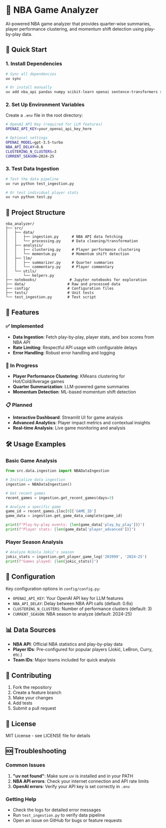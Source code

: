 # 🏀 NBA Game Analyzer

AI-powered NBA game analyzer that provides quarter-wise summaries, player performance clustering, and momentum shift detection using play-by-play data.

## 🚀 Quick Start

### 1. Install Dependencies
```bash
# Sync all dependencies
uv sync

# Or install manually
uv add nba_api pandas numpy scikit-learn openai sentence-transformers streamlit plotly jupyter python-dotenv
```

### 2. Set Up Environment Variables
Create a `.env` file in the root directory:
```bash
# OpenAI API Key (required for LLM features)
OPENAI_API_KEY=your_openai_api_key_here

# Optional settings
OPENAI_MODEL=gpt-3.5-turbo
NBA_API_DELAY=0.6
CLUSTERING_N_CLUSTERS=3
CURRENT_SEASON=2024-25
```

### 3. Test Data Ingestion
```bash
# Test the data pipeline
uv run python test_ingestion.py

# Or test individual player stats
uv run python test.py
```

## 📁 Project Structure

```
nba_analyzer/
├── src/
│   ├── data/
│   │   ├── ingestion.py      # NBA API data fetching
│   │   └── processing.py     # Data cleaning/transformation
│   ├── analysis/
│   │   ├── clustering.py     # Player performance clustering
│   │   └── momentum.py       # Momentum shift detection
│   ├── llm/
│   │   ├── summarizer.py     # Quarter summaries
│   │   └── commentary.py     # Player commentary
│   └── utils/
│       └── helpers.py
├── notebooks/               # Jupyter notebooks for exploration
├── data/                   # Raw and processed data
├── config/                 # Configuration files
├── tests/                  # Unit tests
└── test_ingestion.py       # Test script
```

## 🎯 Features

### ✅ Implemented
- **Data Ingestion**: Fetch play-by-play, player stats, and box scores from NBA API
- **Rate Limiting**: Respectful API usage with configurable delays
- **Error Handling**: Robust error handling and logging

### 🔄 In Progress
- **Player Performance Clustering**: KMeans clustering for Hot/Cold/Average games
- **Quarter Summarization**: LLM-powered game summaries
- **Momentum Detection**: ML-based momentum shift detection

### 📋 Planned
- **Interactive Dashboard**: Streamlit UI for game analysis
- **Advanced Analytics**: Player impact metrics and contextual insights
- **Real-time Analysis**: Live game monitoring and analysis

## 🛠 Usage Examples

### Basic Game Analysis
```python
from src.data.ingestion import NBADataIngestion

# Initialize data ingestion
ingestion = NBADataIngestion()

# Get recent games
recent_games = ingestion.get_recent_games(days=3)

# Analyze a specific game
game_id = recent_games.iloc[0]['GAME_ID']
game_data = ingestion.get_game_data_complete(game_id)

print(f"Play-by-play events: {len(game_data['play_by_play'])}")
print(f"Player stats: {len(game_data['player_advanced'])}")
```

### Player Season Analysis
```python
# Analyze Nikola Jokić's season
jokic_stats = ingestion.get_player_game_log('203999', '2024-25')
print(f"Games played: {len(jokic_stats)}")
```

## 🔧 Configuration

Key configuration options in `config/config.py`:

- `OPENAI_API_KEY`: Your OpenAI API key for LLM features
- `NBA_API_DELAY`: Delay between NBA API calls (default: 0.6s)
- `CLUSTERING_N_CLUSTERS`: Number of performance clusters (default: 3)
- `CURRENT_SEASON`: NBA season to analyze (default: 2024-25)

## 📊 Data Sources

- **NBA API**: Official NBA statistics and play-by-play data
- **Player IDs**: Pre-configured for popular players (Jokić, LeBron, Curry, etc.)
- **Team IDs**: Major teams included for quick analysis

## 🤝 Contributing

1. Fork the repository
2. Create a feature branch
3. Make your changes
4. Add tests
5. Submit a pull request

## 📝 License

MIT License - see LICENSE file for details

## 🆘 Troubleshooting

### Common Issues

1. **"uv not found"**: Make sure uv is installed and in your PATH
2. **NBA API errors**: Check your internet connection and API rate limits
3. **OpenAI errors**: Verify your API key is set correctly in `.env`

### Getting Help

- Check the logs for detailed error messages
- Run `test_ingestion.py` to verify data pipeline
- Open an issue on GitHub for bugs or feature requests